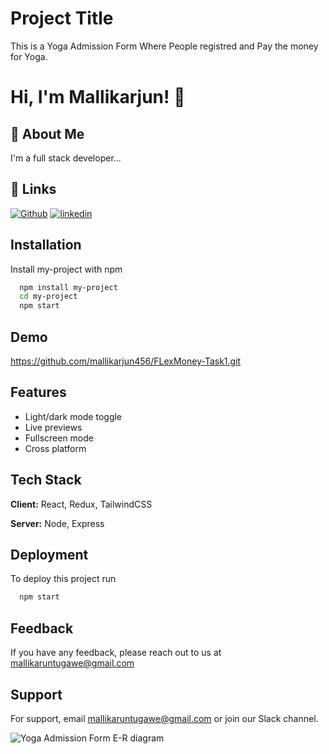 
# Project Title

This is a Yoga Admission Form Where People registred and Pay the money for Yoga.

# Hi, I'm Mallikarjun! 👋


## 🚀 About Me
I'm a full stack developer...


## 🔗 Links
[![Github](https://github.com/mallikarjun456)](https://github.com/mallikarjun456)
[![linkedin](https://www.linkedin.com/in/mallikarjun-tugawe-4b3021202/)](https://www.linkedin.com/)





## Installation

Install my-project with npm

```bash
  npm install my-project
  cd my-project
  npm start
```
    
## Demo

https://github.com/mallikarjun456/FLexMoney-Task1.git


## Features

- Light/dark mode toggle
- Live previews
- Fullscreen mode
- Cross platform


## Tech Stack

**Client:** React, Redux, TailwindCSS

**Server:** Node, Express


## Deployment

To deploy this project run

```bash
  npm start
```


## Feedback

If you have any feedback, please reach out to us at mallikaruntugawe@gmail.com


## Support

For support, email mallikaruntugawe@gmail.com or join our Slack channel.

![Yoga Admission Form E-R diagram](https://user-images.githubusercontent.com/102363200/207452022-dbda86b7-740d-445d-9ee3-5340e6157aca.jpeg)
